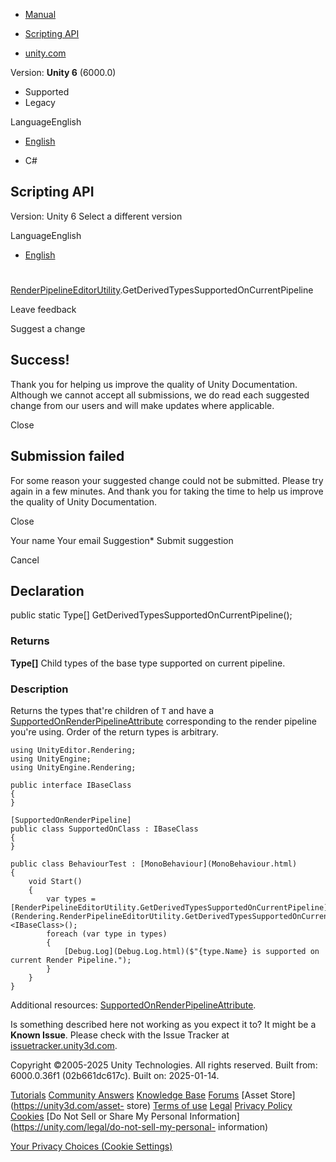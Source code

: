 [ ]()

  * [Manual](../Manual/index.html)
  * [Scripting API](../ScriptReference/index.html)

  * [unity.com](https://unity.com/)

Version: **Unity 6** (6000.0)

  * Supported
  * Legacy

LanguageEnglish

  * [English]()

  * C#

[ ](https://docs.unity3d.com)

## Scripting API

Version: Unity 6 Select a different version

LanguageEnglish

  * [English]()

#
[RenderPipelineEditorUtility](Rendering.RenderPipelineEditorUtility.html).GetDerivedTypesSupportedOnCurrentPipeline

Leave feedback

Suggest a change

## Success!

Thank you for helping us improve the quality of Unity Documentation. Although
we cannot accept all submissions, we do read each suggested change from our
users and will make updates where applicable.

Close

## Submission failed

For some reason your suggested change could not be submitted. Please <a>try
again</a> in a few minutes. And thank you for taking the time to help us
improve the quality of Unity Documentation.

Close

Your name Your email Suggestion* Submit suggestion

Cancel

[ ]()

## Declaration

public static Type[] GetDerivedTypesSupportedOnCurrentPipeline();

### Returns

**Type[]** Child types of the base type supported on current pipeline.

### Description

Returns the types that're children of `T` and have a
[SupportedOnRenderPipelineAttribute](Rendering.SupportedOnRenderPipelineAttribute.html)
corresponding to the render pipeline you're using. Order of the return types
is arbitrary.

    
    
    using UnityEditor.Rendering;
    using UnityEngine;
    using UnityEngine.Rendering;  
      
    public interface IBaseClass
    {
    }  
      
    [SupportedOnRenderPipeline]
    public class SupportedOnClass : IBaseClass
    {
    }  
      
    public class BehaviourTest : [MonoBehaviour](MonoBehaviour.html)
    {
        void Start()
        {
            var types = [RenderPipelineEditorUtility.GetDerivedTypesSupportedOnCurrentPipeline](Rendering.RenderPipelineEditorUtility.GetDerivedTypesSupportedOnCurrentPipeline.html)<IBaseClass>();
            foreach (var type in types)
            {
                [Debug.Log](Debug.Log.html)($"{type.Name} is supported on current Render Pipeline.");
            }
        }
    }
    

Additional resources:
[SupportedOnRenderPipelineAttribute](Rendering.SupportedOnRenderPipelineAttribute.html).

Is something described here not working as you expect it to? It might be a
**Known Issue**. Please check with the Issue Tracker at
[issuetracker.unity3d.com](https://issuetracker.unity3d.com).

Copyright ©2005-2025 Unity Technologies. All rights reserved. Built from:
6000.0.36f1 (02b661dc617c). Built on: 2025-01-14.

[Tutorials](https://unity3d.com/learn) [Community
Answers](https://answers.unity3d.com) [Knowledge
Base](https://support.unity3d.com/hc/en-us)
[Forums](https://forum.unity3d.com) [Asset Store](https://unity3d.com/asset-
store) [Terms of use](https://docs.unity3d.com/Manual/TermsOfUse.html)
[Legal](https://unity.com/legal) [Privacy
Policy](https://unity.com/legal/privacy-policy)
[Cookies](https://unity.com/legal/cookie-policy) [Do Not Sell or Share My
Personal Information](https://unity.com/legal/do-not-sell-my-personal-
information)

[Your Privacy Choices (Cookie Settings)](javascript:void\(0\);)

